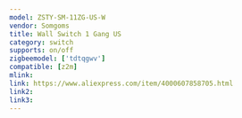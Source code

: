 ```yaml
---
model: ZSTY-SM-11ZG-US-W
vendor: Somgoms
title: Wall Switch 1 Gang US
category: switch
supports: on/off
zigbeemodel: ['tdtqgwv']
compatible: [z2m]
mlink: 
link: https://www.aliexpress.com/item/4000607858705.html
link2: 
link3: 
---
```


